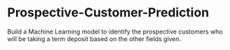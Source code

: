 # Prospective-Customer-Prediction
Build a Machine Learning model to identify the prospective customers who will be taking a term deposit based on the other fields given.
